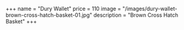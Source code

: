 +++
name = "Dury Wallet"
price = 110
image = "/images/dury-wallet-brown-cross-hatch-basket-01.jpg"
description = "Brown Cross Hatch Basket"
+++
